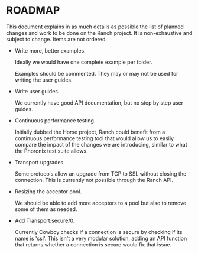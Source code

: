 ROADMAP
=======

This document explains in as much details as possible the
list of planned changes and work to be done on the Ranch
project. It is non-exhaustive and subject to change. Items
are not ordered.

*   Write more, better examples.

    Ideally we would have one complete example per folder.

    Examples should be commented. They may or may not be
    used for writing the user guides.

*   Write user guides.

    We currently have good API documentation, but no step
    by step user guides.

*   Continuous performance testing.

    Initially dubbed the Horse project, Ranch could benefit
    from a continuous performance testing tool that would
    allow us to easily compare the impact of the changes we
    are introducing, similar to what the Phoronix test suite
    allows.

*   Transport upgrades.

    Some protocols allow an upgrade from TCP to SSL without
    closing the connection. This is currently not possible
    through the Ranch API.

*   Resizing the acceptor pool.

    We should be able to add more acceptors to a pool but also
    to remove some of them as needed.

*   Add Transport:secure/0.

    Currently Cowboy checks if a connection is secure by
    checking if its name is 'ssl'. This isn't a very modular
    solution,  adding an API function that returns whether
    a connection is secure would fix that issue.

